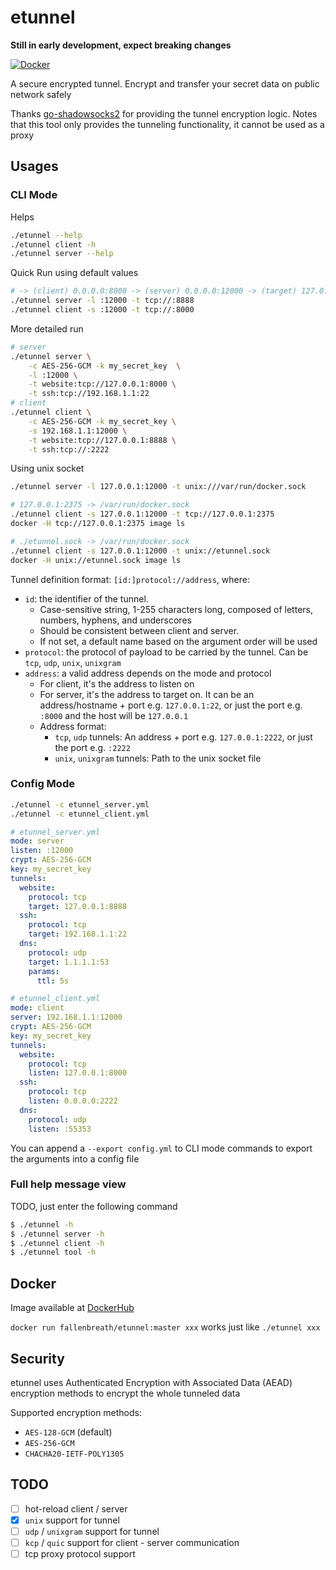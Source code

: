 # etunnel

**Still in early development, expect breaking changes**

[![Docker](https://img.shields.io/docker/v/fallenbreath/etunnel/latest)](https://hub.docker.com/r/fallenbreath/etunnel)

A secure encrypted tunnel. Encrypt and transfer your secret data on public network safely

Thanks [go-shadowsocks2](https://github.com/shadowsocks/go-shadowsocks2) for providing the tunnel encryption logic.
Notes that this tool only provides the tunneling functionality, it cannot be used as a proxy

## Usages

### CLI Mode

Helps

```bash
./etunnel --help
./etunnel client -h
./etunnel server --help
```

Quick Run using default values

```bash
# -> (client) 0.0.0.0:8000 -> (server) 0.0.0.0:12000 -> (target) 127.0.0.1:8888 
./etunnel server -l :12000 -t tcp://:8888
./etunnel client -s :12000 -t tcp://:8000
```

More detailed run

```bash
# server
./etunnel server \
    -c AES-256-GCM -k my_secret_key  \
    -l :12000 \
    -t website:tcp://127.0.0.1:8000 \
    -t ssh:tcp://192.168.1.1:22
# client
./etunnel client \
    -c AES-256-GCM -k my_secret_key \
    -s 192.168.1.1:12000 \
    -t website:tcp://127.0.0.1:8888 \
    -t ssh:tcp://:2222
```

Using unix socket

```bash
./etunnel server -l 127.0.0.1:12000 -t unix:///var/run/docker.sock

# 127.0.0.1:2375 -> /var/run/docker.sock
./etunnel client -s 127.0.0.1:12000 -t tcp://127.0.0.1:2375
docker -H tcp://127.0.0.1:2375 image ls

# ./etunnel.sock -> /var/run/docker.sock
./etunnel client -s 127.0.0.1:12000 -t unix://etunnel.sock
docker -H unix://etunnel.sock image ls
```

Tunnel definition format: `[id:]protocol://address`, where:

- `id`: the identifier of the tunnel. 
  - Case-sensitive string, 1-255 characters long, composed of letters, numbers, hyphens, and underscores
  - Should be consistent between client and server. 
  - If not set, a default name based on the argument order will be used
- `protocol`: the protocol of payload to be carried by the tunnel. Can be `tcp`, `udp`, `unix`, `unixgram`
- `address`: a valid address depends on the mode and protocol
  - For client, it's the address to listen on
  - For server, it's the address to target on. It can be an address/hostname + port e.g. `127.0.0.1:22`, or just the port e.g. `:8000` and the host will be `127.0.0.1`
  - Address format:
    - `tcp`, `udp` tunnels: An address + port e.g. `127.0.0.1:2222`, or just the port e.g. `:2222`
    - `unix`, `unixgram` tunnels: Path to the unix socket file

### Config Mode

```bash
./etunnel -c etunnel_server.yml
./etunnel -c etunnel_client.yml
```

```yaml
# etunnel_server.yml
mode: server
listen: :12000
crypt: AES-256-GCM
key: my_secret_key
tunnels:
  website:
    protocol: tcp
    target: 127.0.0.1:8888
  ssh:
    protocol: tcp
    target: 192.168.1.1:22
  dns:
    protocol: udp
    target: 1.1.1.1:53
    params:
      ttl: 5s
```

```yaml
# etunnel_client.yml
mode: client
server: 192.168.1.1:12000
crypt: AES-256-GCM
key: my_secret_key
tunnels:
  website:
    protocol: tcp
    listen: 127.0.0.1:8000
  ssh:
    protocol: tcp
    listen: 0.0.0.0:2222
  dns:
    protocol: udp
    listen: :55353
```

You can append a `--export config.yml` to CLI mode commands to export the arguments into a config file

### Full help message view

TODO, just enter the following command

```bash
$ ./etunnel -h
$ ./etunnel server -h
$ ./etunnel client -h
$ ./etunnel tool -h
```

## Docker

Image available at [DockerHub](https://hub.docker.com/r/fallenbreath/etunnel)

`docker run fallenbreath/etunnel:master xxx` works just like `./etunnel xxx`

## Security

etunnel uses Authenticated Encryption with Associated Data (AEAD) encryption methods to encrypt the whole tunneled data

Supported encryption methods:

- `AES-128-GCM` (default)
- `AES-256-GCM`
- `CHACHA20-IETF-POLY1305`

## TODO

- [ ] hot-reload client / server
- [x] `unix` support for tunnel
- [ ] `udp` / `unixgram` support for tunnel
- [ ] `kcp` / `quic` support for client - server communication
- [ ] tcp proxy protocol support
